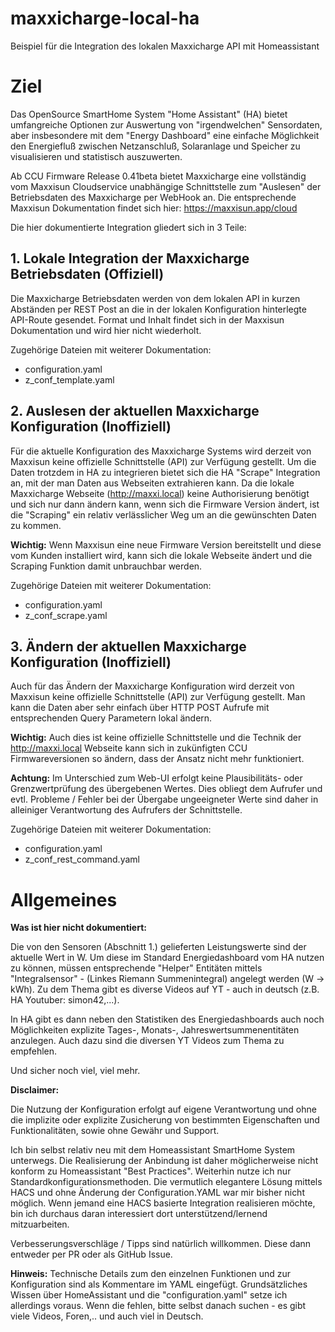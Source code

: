 # maxxicharge-local-ha
Beispiel für die Integration des lokalen Maxxicharge API mit Homeassistant

# Ziel

Das OpenSource SmartHome System "Home Assistant" (HA) bietet umfangreiche Optionen
zur Auswertung von "irgendwelchen" Sensordaten, aber insbesondere mit dem "Energy Dashboard"
eine einfache Möglichkeit den Energiefluß zwischen Netzanschluß, Solaranlage und Speicher zu
visualisieren und statistisch auszuwerten.

Ab CCU Firmware Release 0.41beta bietet Maxxicharge eine vollständig vom Maxxisun Cloudservice unabhängige Schnittstelle
zum "Auslesen" der Betriebsdaten des Maxxicharge per WebHook an. Die entsprechende Maxxisun Dokumentation
findet sich hier: https://maxxisun.app/cloud

Die hier dokumentierte Integration gliedert sich in 3 Teile:

## 1. Lokale Integration der Maxxicharge Betriebsdaten (Offiziell)

Die Maxxicharge Betriebsdaten werden von dem lokalen API in kurzen Abständen per REST Post an die
in der lokalen Konfiguration hinterlegte API-Route gesendet. Format und Inhalt findet sich in der 
Maxxisun Dokumentation und wird hier nicht wiederholt. 

Zugehörige Dateien mit weiterer Dokumentation:

- configuration.yaml
- z_conf_template.yaml


## 2. Auslesen der aktuellen Maxxicharge Konfiguration (Inoffiziell)

Für die aktuelle Konfiguration des Maxxicharge Systems wird derzeit von Maxxisun keine offizielle
Schnittstelle (API) zur Verfügung gestellt. Um die Daten trotzdem in HA zu integrieren bietet sich
die HA "Scrape" Integration an, mit der man Daten aus Webseiten extrahieren kann. Da die lokale
Maxxicharge Webseite (http://maxxi.local) keine Authorisierung benötigt und sich nur dann ändern
kann, wenn sich die Firmware Version ändert, ist die "Scraping" ein relativ verlässlicher Weg
um an die gewünschten Daten zu kommen. 

**Wichtig:** Wenn Maxxisun eine neue Firmware Version bereitstellt und diese vom Kunden
installiert wird, kann sich die lokale Webseite ändert und die Scraping Funktion damit unbrauchbar
werden.

Zugehörige Dateien mit weiterer Dokumentation:

- configuration.yaml
- z_conf_scrape.yaml

## 3. Ändern der aktuellen Maxxicharge Konfiguration (Inoffiziell)

Auch für das Ändern der Maxxicharge Konfiguration wird derzeit von Maxxisun keine offizielle
Schnittstelle (API) zur Verfügung gestellt. Man kann die Daten aber sehr einfach über HTTP POST
Aufrufe mit entsprechenden Query Parametern lokal ändern. 

**Wichtig:** Auch dies ist keine offizielle Schnittstelle und die Technik der http://maxxi.local
Webseite kann sich in zukünfigten CCU Firmwareversionen so ändern, dass der Ansatz nicht mehr
funktioniert.

**Achtung:** Im Unterschied zum Web-UI erfolgt keine Plausibilitäts- oder Grenzwertprüfung des
übergebenen Wertes. Dies obliegt dem Aufrufer und evtl. Probleme / Fehler bei der Übergabe
ungeeigneter Werte sind daher in alleiniger Verantwortung des Aufrufers der Schnittstelle.

Zugehörige Dateien mit weiterer Dokumentation:

- configuration.yaml
- z_conf_rest_command.yaml


# Allgemeines

**Was ist hier nicht dokumentiert:**

Die von den Sensoren (Abschnitt 1.) gelieferten Leistungswerte sind der aktuelle Wert in W.
Um diese im Standard Energiedashboard vom HA nutzen zu können, müssen entsprechende "Helper" Entitäten
mittels "Integralsensor" - (Linkes Riemann Summenintegral) angelegt werden (W -> kWh). Zu dem Thema gibt es diverse
Videos auf YT - auch in deutsch (z.B. HA Youtuber: simon42,...). 

In HA gibt es dann neben den Statistiken des Energiedashboards auch noch Möglichkeiten explizite
Tages-, Monats-, Jahreswertsummenentitäten anzulegen. Auch dazu sind die diversen YT Videos zum Thema zu empfehlen.

Und sicher noch viel, viel mehr.

**Disclaimer:**

Die Nutzung der Konfiguration erfolgt auf eigene Verantwortung und ohne die implizite oder explizite
Zusicherung von bestimmten Eigenschaften und Funktionalitäten, sowie ohne Gewähr und Support.

Ich bin selbst relativ neu mit dem Homeassistant SmartHome System unterwegs. Die Realisierung der Anbindung
ist daher möglicherweise nicht konform zu Homeassistant "Best Practices". Weiterhin nutze ich nur Standardkonfigurationsmethoden.
Die vermutlich elegantere Lösung mittels HACS und ohne Änderung der Configuration.YAML war mir 
bisher nicht möglich. Wenn jemand eine HACS basierte Integration realisieren möchte, bin ich durchaus
daran interessiert dort unterstützend/lernend mitzuarbeiten.

Verbesserungsverschläge / Tipps sind natürlich willkommen. Diese dann entweder per PR oder als GitHub Issue.

**Hinweis:**
Technische Details zum den einzelnen Funktionen und zur Konfiguration sind als Kommentare im YAML eingefügt.
Grundsätzliches Wissen über HomeAssistant und die "configuration.yaml" setze ich allerdings voraus.
Wenn die fehlen, bitte selbst danach suchen - es gibt viele Videos, Foren,.. und auch viel in Deutsch.
